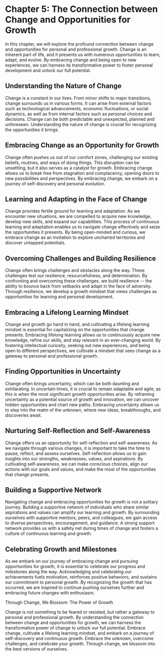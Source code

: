 Chapter 5: The Connection between Change and Opportunities for Growth
=====================================================================

In this chapter, we will explore the profound connection between change and opportunities for personal and professional growth. Change is an inherent part of life, and it presents us with numerous opportunities to learn, adapt, and evolve. By embracing change and being open to new experiences, we can harness its transformative power to foster personal development and unlock our full potential.

**Understanding the Nature of Change**
--------------------------------------

Change is a constant in our lives. From minor shifts to major transitions, change surrounds us in various forms. It can arise from external factors such as technological advancements, economic fluctuations, or social dynamics, as well as from internal factors such as personal choices and decisions. Change can be both predictable and unexpected, planned and unforeseen. Understanding the nature of change is crucial for recognizing the opportunities it brings.

**Embracing Change as an Opportunity for Growth**
-------------------------------------------------

Change often pushes us out of our comfort zones, challenging our existing beliefs, routines, and ways of doing things. This disruption can be unsettling, but it also serves as a catalyst for growth. Embracing change allows us to break free from stagnation and complacency, opening doors to new possibilities and perspectives. By embracing change, we embark on a journey of self-discovery and personal evolution.

**Learning and Adapting in the Face of Change**
-----------------------------------------------

Change provides fertile ground for learning and adaptation. As we encounter new situations, we are compelled to acquire new knowledge, develop new skills, and expand our capabilities. This process of continuous learning and adaptation enables us to navigate change effectively and seize the opportunities it presents. By being open-minded and curious, we embrace change as an invitation to explore uncharted territories and discover untapped potentials.

**Overcoming Challenges and Building Resilience**
-------------------------------------------------

Change often brings challenges and obstacles along the way. These challenges test our resilience, resourcefulness, and determination. By confronting and overcoming these challenges, we build resilience -- the ability to bounce back from setbacks and adapt in the face of adversity. Through resilience, we develop a growth mindset that views challenges as opportunities for learning and personal development.

**Embracing a Lifelong Learning Mindset**
-----------------------------------------

Change and growth go hand in hand, and cultivating a lifelong learning mindset is essential for capitalizing on the opportunities that change presents. Embracing lifelong learning allows us to continuously acquire new knowledge, refine our skills, and stay relevant in an ever-changing world. By fostering intellectual curiosity, seeking out new experiences, and being open to different perspectives, we cultivate a mindset that sees change as a gateway to personal and professional growth.

**Finding Opportunities in Uncertainty**
----------------------------------------

Change often brings uncertainty, which can be both daunting and exhilarating. In uncertain times, it is crucial to remain adaptable and agile, as this is when the most significant growth opportunities arise. By reframing uncertainty as a potential source of growth and innovation, we can uncover hidden opportunities and chart new paths. Embracing uncertainty allows us to step into the realm of the unknown, where new ideas, breakthroughs, and discoveries await.

**Nurturing Self-Reflection and Self-Awareness**
------------------------------------------------

Change offers us an opportunity for self-reflection and self-awareness. As we navigate through various changes, it is important to take the time to pause, reflect, and assess ourselves. Self-reflection allows us to gain insights into our strengths, weaknesses, values, and aspirations. By cultivating self-awareness, we can make conscious choices, align our actions with our goals and values, and make the most of the opportunities that change presents.

**Building a Supportive Network**
---------------------------------

Navigating change and embracing opportunities for growth is not a solitary journey. Building a supportive network of individuals who share similar aspirations and values can amplify our learning and growth. By surrounding ourselves with supportive mentors, peers, and colleagues, we gain access to diverse perspectives, encouragement, and guidance. A strong support network provides us with a safety net during times of change and fosters a culture of continuous learning and growth.

**Celebrating Growth and Milestones**
-------------------------------------

As we embark on our journey of embracing change and pursuing opportunities for growth, it is essential to celebrate our progress and milestones along the way. Acknowledging and celebrating our achievements fuels motivation, reinforces positive behaviors, and sustains our commitment to personal growth. By recognizing the growth that has occurred, we are inspired to continue pushing ourselves further and embracing future changes with enthusiasm.

Through Change, We Blossom: The Power of Growth

Change is not something to be feared or resisted, but rather a gateway to personal and professional growth. By understanding the connection between change and opportunities for growth, we can harness the transformative power of change to unlock our full potential. Embrace change, cultivate a lifelong learning mindset, and embark on a journey of self-discovery and continuous growth. Embrace the unknown, overcome challenges, and celebrate your growth. Through change, we blossom into the best versions of ourselves.
